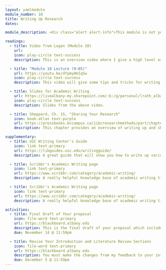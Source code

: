 ```yaml
---
layout: yamlmodule
module_number: 10
title: Writing Up Research
dates:

module_description: <div class="alert alert-info">This module is not yet ready.</div>This module covers some writing tips and tricks.

readings:
  - title: Video from Logan (Module 10)
    url:
    icon: play-circle text-success
    description: This is an overview video where I give a high level explanation of the readings and describe this week's tasks.

  - title: "Module 10 Lecture (9:05)"
    url: https://youtu.be/dfpmyHmIqSw
    icon: play-circle text-success
    description: This video will give some tips and tricks for writing coherently and cohesively.

  - title: Slides for Academic Writing
    url: https://livealbany-my.sharepoint.com/:b:/g/personal/lrath_albany_edu/EbZNTjEJn9RNofLTXPmMDbMByg-UgZ8Yp6dAowI2okR5LA?e=z6k8QO
    icon: play-circle text-success
    description: Slides from the above video.

  - title: Sheppard, Ch. 15, "Sharing Your Research"
    icon: book-atlas text-purple
    url: https://pressbooks.bccampus.ca/jibcresearchmethods/part/chapter-15-sharing-your-research/
    description: This chapter provides an overview of writing up and sharing your research based on audience and format.

supplementary:
  - title: USC Writing Center's Guide
    icon: link text-primary
    url: https://libguides.usc.edu/writingguide/
    description: A great guide that will show you how to write up various sections of a paper.

  - title: Scribbr's Academic Writing page
    icon: link text-primary
    url: https://www.scribbr.com/category/academic-writing/
    description: A really helpful knowledge base of academic writing tips and tricks. Check out the <a href="https://www.scribbr.com/academic-writing/transition-words/" target="_blank">transitions words</a> page, for example.

  - title: Scribbr's Academic Writing page
    icon: link text-primary
    url: https://www.scribbr.com/category/academic-writing/
    description: A really helpful knowledge base of academic writing tips and tricks. Check out the <a href="https://www.scribbr.com/academic-writing/transition-words/" target="_blank">transitions words</a> page or the <a href="https://www.scribbr.com/apa-style/methods-section/" target="_blank">methods</a>, for example.

activities:
  - title: Final Draft of Your proposal
    icon: file-word text-primary
    url: https://blackboard.albany.edu
    description: This is the final draft of your proposal which includes introduction, literature review, methods and conclusion. See the Proposal Outline document for specific instructions.
    due: November 14 @ 11:59pm

  - title: Revise Your Introduction and Literature Review Sections
    icon: file-word text-primary
    url: https://blackboard.albany.edu
    description: You must make the changes from my feedback to your introduction and literature review sections. You must also add a cover letter to your final draft (not due for peer-review) that explains how you made the changes. This only needs to be 1 paragraph that lets me know you read and made the changes. It should not be a list of the specific changes, but rather an overall summary of how you modified the sections.
    due: December 5 @ 11:59pm
---
```

